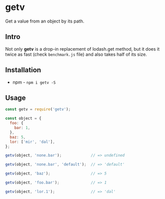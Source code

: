 # getv
Get a value from an object by its path.

## Intro
Not only **getv** is a drop-in replacement of lodash.get method, but it does it twice as fast (check `benchmark.js` file) and also takes half of its size.

## Installation
* npm - `npm i getv -S`

## Usage
```javascript
const getv = require('getv');

const object = {
  foo: {
    bar: 1,
  },
  baz: 5,
  lor: ['mir', 'dal'],
};

getv(object, 'none.bar');             // => undefined

getv(object, 'none.bar', 'default');  // => 'default'

getv(object, 'baz');                  // => 5

getv(object, 'foo.bar');              // => 1

getv(object, 'lor.1');                // => 'dal'
```
